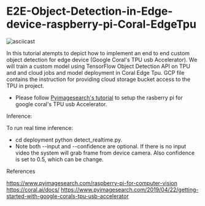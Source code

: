 # E2E-Object-Detection-in-Edge-device-raspberry-pi-Coral-EdgeTpu
![asciicast](result.gif)

In this tutorial atempts to depict how to implement an end to end custom object detection for edge device (Google Coral's TPU usb Accelerator). We will train a custom model using TensorFlow Object Detection API on TPU and and cloud jobs and model deployment in Coral Edge Tpu. GCP file contains the instruction for providing cloud storage bucket access to the TPU in project.

- Please follow  [Pyimagesearch's tutorial](https://www.pyimagesearch.com/2019/04/22/getting-started-with-google-corals-tpu-usb-accelerator) to setup the rasberry pi for google coral's TPU usb Accelerator.

Inference:

To run real time inference: 
  - cd deployment python detect_realtime.py. 
  - Note both --input and  --confidence are optional.  If there is no input video the system will grab frame from device camera. Also confidence is set to 0.5, which can be change.

References

https://www.pyimagesearch.com/raspberry-pi-for-computer-vision
https://coral.ai/docs/
https://www.pyimagesearch.com/2019/04/22/getting-started-with-google-corals-tpu-usb-accelerator
